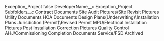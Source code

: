<?xml version="1.0" encoding="UTF-8"?>
<CustomMetadata xmlns="http://soap.sforce.com/2006/04/metadata" xmlns:xsi="http://www.w3.org/2001/XMLSchema-instance" xmlns:xsd="http://www.w3.org/2001/XMLSchema">
    <label>Exception_Project</label>
    <protected>false</protected>
    <values>
        <field>DeveloperName__c</field>
        <value xsi:type="xsd:string">Exception_Project</value>
    </values>
    <values>
        <field>Subfolders__c</field>
        <value xsi:type="xsd:string">Contract Documents
Site Audit Pictures\Site Revisit Pictures
Utility Documents
HOA Documents
Design Plans(Underwriting)\Installation Plans
Jurisdiction (Permit)\Revised Permit
MPU/Electrical
Installation Pictures
Post Installation Correction Pictures
Quality Control
AHJ/Commissioning
Completion Documents
Service/FSD
Archived</value>
    </values>
</CustomMetadata>
